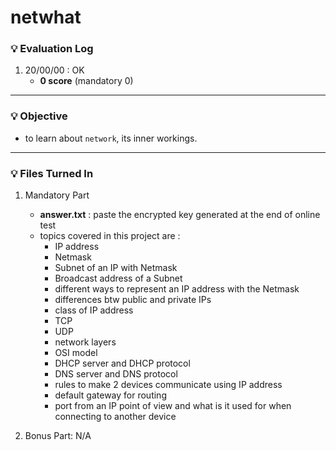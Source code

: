 # netwhat

### :bulb: Evaluation Log
1. 20/00/00 : OK
    - **0 score** (mandatory 0)
---

### :bulb: Objective
- to learn about `network`, its inner workings.
---

### :bulb: Files Turned In
1. Mandatory Part
	- **answer.txt** : paste the encrypted key generated at the end of online test
	- topics covered in this project are :
		- IP address
		- Netmask
		- Subnet of an IP with Netmask
		- Broadcast address of a Subnet
		- different ways to represent an IP address with the Netmask
		- differences btw public and private IPs
		- class of IP address
		- TCP
		- UDP
		- network layers
		- OSI model
		- DHCP server and DHCP protocol
		- DNS server and DNS protocol
		- rules to make 2 devices communicate using IP address
		- default gateway for routing
		- port from an IP point of view and what is it used for when connecting to another device

2. Bonus Part: N/A


